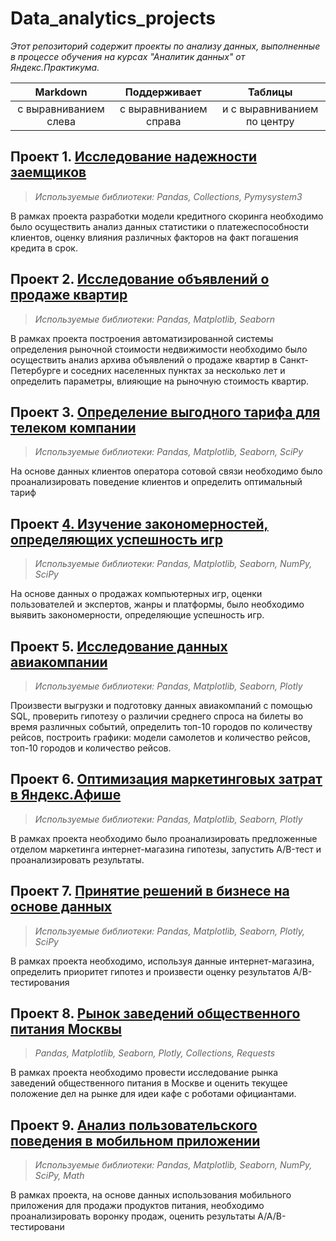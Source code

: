 # Data_analytics_projects
_Этот репозиторий содержит проекты по анализу данных, выполненные в процессе обучения на курсах "Аналитик данных" от Яндекс.Практикума._

| Markdown | Поддерживает | Таблицы |
| :--------------------: | :---------------------: |:---------------------------:|
| с выравниванием слева | с выравниванием справа | и с выравниванием по центру |

## Проект 1. [Исследование надежности заемщиков](https://github.com/liz-ozerova/Data_analytics_projects/tree/main/Project%201)

> _Используемые библиотеки: Pandas, Collections, Pymysystem3_

В рамках проекта разработки модели кредитного скоринга необходимо было осуществить анализ данных статистики о платежеспособности клиентов, оценку влияния различных факторов на факт погашения кредита в срок. 

## Проект 2. [Исследование объявлений о продаже квартир](https://github.com/liz-ozerova/Data_analytics_projects/tree/main/Project%202)
> _Используемые библиотеки: Pandas, Matplotlib, Seaborn_

В рамках проекта построения автоматизированной системы определения рыночной стоимости недвижимости необходимо было осуществить анализ архива объявлений о продаже квартир в Санкт-Петербурге и соседних населенных пунктах за несколько лет и определить параметры, влияющие на рыночную стоимость квартир.

## Проект 3. [Определение выгодного тарифа для телеком компании](https://github.com/liz-ozerova/Data_analytics_projects/tree/main/Project%203)
> _Используемые библиотеки: Pandas, Matplotlib, Seaborn, SciPy_

На основе данных клиентов оператора сотовой связи необходимо было проанализировать поведение клиентов и определить оптимальный тариф

## Проект [4. Изучение закономерностей, определяющих успешность игр](https://github.com/liz-ozerova/Data_analytics_projects/tree/main/Project%204)
> _Используемые библиотеки: Pandas, Matplotlib, Seaborn, NumPy, SciPy_

На основе данных о продажах компьютерных игр, оценки пользователей и экспертов, жанры и платформы, было необходимо выявить закономерности, определяющие успешность игр. 

## Проект 5. [Исследование данных авиакомпании](https://github.com/liz-ozerova/Data_analytics_projects/tree/main/Project%205)
> _Используемые библиотеки: Pandas, Matplotlib, Seaborn, Plotly_

Произвести выгрузки и подготовку данных авиакомпаний с помощью SQL, проверить гипотезу о различии среднего спроса на билеты во время различных событий, определить топ-10 городов по количеству рейсов, построить графики: модели самолетов и количество рейсов, топ-10 городов и количество рейсов. 

## Проект 6. [Оптимизация маркетинговых затрат в Яндекс.Афише](https://github.com/liz-ozerova/Data_analytics_projects/tree/main/Project%206)
> _Используемые библиотеки: Pandas, Matplotlib, Seaborn, Plotly_

В рамках проекта необходимо было проанализировать предложенные отделом маркетинга интернет-магазина гипотезы, запустить A/B-тест и проанализировать результаты.

## Проект 7. [Принятие решений в бизнесе на основе данных](https://github.com/liz-ozerova/Data_analytics_projects/tree/main/Project%207)
> _Используемые библиотеки: Pandas, Matplotlib, Seaborn, Plotly, SciPy_

В рамках проекта необходимо, используя данные интернет-магазина, определить приоритет гипотез и произвести оценку результатов A/B-тестирования

## Проект 8. [Рынок заведений общественного питания Москвы](https://github.com/liz-ozerova/Data_analytics_projects/tree/main/Project%208)
> _Pandas, Matplotlib, Seaborn, Plotly, Сollections, Requests_

В рамках проекта необходимо провести исследование рынка заведений общественного питания в Москве и оценить текущее положение дел на рынке для идеи кафе с роботами официантами.

## Проект 9. [Анализ пользовательского поведения в мобильном приложении](https://github.com/liz-ozerova/Data_analytics_projects/tree/main/Project%209)
> _Используемые библиотеки: Pandas, Matplotlib, Seaborn, NumPy, SciPy, Math_

В рамках проекта, на основе данных использования мобильного приложения для продажи продуктов питания, необходимо проанализировать воронку продаж, оценить результаты A/A/B-тестировани
